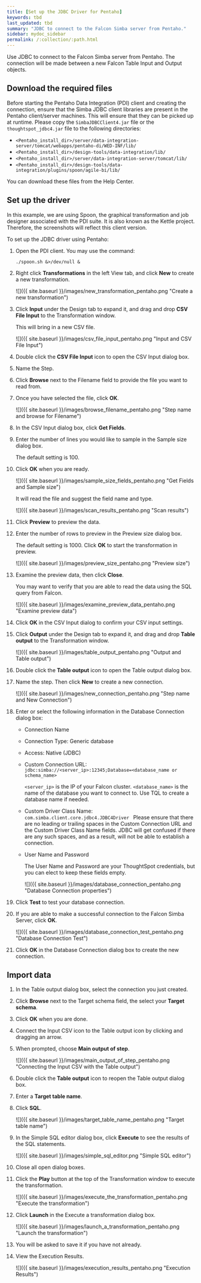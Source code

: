 ```yaml
---
title: [Set up the JDBC Driver for Pentaho]
keywords: tbd
last_updated: tbd
summary: "JDBC to connect to the Falcon Simba server from Pentaho."
sidebar: mydoc_sidebar
permalink: /:collection/:path.html
---
```

Use JDBC to connect to the Falcon Simba server from Pentaho. The connection will
be made between a new Falcon Table Input and Output objects.

## Download the required files

Before starting the Pentaho Data Integration (PDI) client and creating the
connection, ensure that the Simba JDBC client libraries are present in the
Pentaho client/server machines. This will ensure that they can be picked up at
runtime. Please copy the `SimbaJDBCClient4.jar` file or the
`thoughtspot_jdbc4.jar` file to the following directories:

-   `<Pentaho_install_dir>/server/data-integration-server/tomcat/webapps/pentaho-di/WED-INF/lib/`
-   `<Pentaho_install_dir>/design-tools/data-integration/lib/`
-   `<Pentaho_install_dir>/server/data-integration-server/tomcat/lib/`
-   `<Pentaho_install_dir>/design-tools/data-integration/plugins/spoon/agile-bi/lib/`

You can download these files from the Help Center.


## Set up the driver

In this example, we are using Spoon, the graphical transformation and job
designer associated with the PDI suite. It is also known as the Kettle project.
Therefore, the screenshots will reflect this client version.

To set up the JDBC driver using Pentaho:

1. Open the PDI client. You may use the command:

    ```
    ./spoon.sh &>/dev/null &
    ```

2. Right click **Transformations** in the left View tab, and click **New** to create a new transformation.

     ![]({{ site.baseurl }}/images/new_transformation_pentaho.png "Create a new transformation")

3. Click **Input** under the Design tab to expand it, and drag and drop **CSV File Input** to the Transformation window.

   This will bring in a new CSV file.

    ![]({{ site.baseurl }}/images/csv_file_input_pentaho.png "Input and CSV File Input")

4. Double click the **CSV File Input** icon to open the CSV Input dialog box.
5. Name the Step.
6. Click **Browse** next to the Filename field to provide the file you want to read from.
7. Once you have selected the file, click **OK**.

     ![]({{ site.baseurl }}/images/browse_filename_pentaho.png "Step name and browse for Filename")

8. In the CSV Input dialog box, click **Get Fields**.
9. Enter the number of lines you would like to sample in the Sample size dialog box.

   The default setting is 100.

10. Click **OK** when you are ready.

     ![]({{ site.baseurl }}/images/sample_size_fields_pentaho.png "Get Fields and Sample size")

    It will read the file and suggest the field name and type.

     ![]({{ site.baseurl }}/images/scan_results_pentaho.png "Scan results")

11. Click **Preview** to preview the data.
12. Enter the number of rows to preview in the Preview size dialog box.

    The default setting is 1000. Click **OK** to start the transformation in preview.

     ![]({{ site.baseurl }}/images/preview_size_pentaho.png "Preview size")

13. Examine the preview data, then click **Close**.

      You may want to verify that you are able to read the data using the SQL query from Falcon.

     ![]({{ site.baseurl }}/images/examine_preview_data_pentaho.png "Examine preview data")

14. Click **OK** in the CSV Input dialog to confirm your CSV input settings.
15. Click **Output** under the Design tab to expand it, and drag and drop **Table output** to the Transformation window.

     ![]({{ site.baseurl }}/images/table_output_pentaho.png "Output and Table output")

16. Double click the **Table output** icon to open the Table output dialog box.
17. Name the step. Then click **New** to create a new connection.

     ![]({{ site.baseurl }}/images/new_connection_pentaho.png "Step name and New Connection")

18. Enter or select the following information in the Database Connection dialog box:

    -   Connection Name
    -   Connection Type: Generic database
    -   Access: Native (JDBC)
    -   Custom Connection URL: `jdbc:simba://<server_ip>:12345;Database=<database_name or schema_name>`

        `<server_ip>` is the IP of your Falcon cluster. `<database_name>` is the name of the database you want to connect to. Use TQL to create a database name if needed.

    -   Custom Driver Class Name: `com.simba.client.core.jdbc4.JDBC4Driver `
        Please ensure that there are no leading or trailing spaces in the Custom
        Connection URL and the Custom Driver Class Name fields. JDBC will get
        confused if there are any such spaces, and as a result, will not be able
        to establish a connection.

    -   User Name and Password

        The User Name and Password are your ThoughtSpot credentials, but you can
        elect to keep these fields empty.

        ![]({{ site.baseurl }}/images/database_connection_pentaho.png "Database Connection properties")

16. Click **Test** to test your database connection.

17. If you are able to make a successful connection to the Falcon Simba Server, click **OK**.

     ![]({{ site.baseurl }}/images/database_connection_test_pentaho.png "Database Connection Test")

18. Click **OK** in the Database Connection dialog box to create the new connection.

## Import data

1. In the Table output dialog box, select the connection you just created.
2. Click **Browse** next to the Target schema field, the select your **Target schema**.
3. Click **OK** when you are done.
4. Connect the Input CSV icon to the Table output icon by clicking and dragging an arrow.
5. When prompted, choose **Main output of step**.

     ![]({{ site.baseurl }}/images/main_output_of_step_pentaho.png "Connecting the Input CSV with the Table output")

6. Double click the **Table output** icon to reopen the Table output dialog box.
7. Enter a **Target table name**.
8. Click **SQL**.

    ![]({{ site.baseurl }}/images/target_table_name_pentaho.png "Target table name")

9. In the Simple SQL editor dialog box, click **Execute** to see the results of the SQL statements.

    ![]({{ site.baseurl }}/images/simple_sql_editor.png "Simple SQL editor")

10. Close all open dialog boxes.

11. Click the **Play** button at the top of the Transformation window to execute the transformation.

    ![]({{ site.baseurl }}/images/execute_the_transformation_pentaho.png "Execute the transformation")

12. Click **Launch** in the Execute a transformation dialog box.

    ![]({{ site.baseurl }}/images/launch_a_transformation_pentaho.png "Launch the transformation")

13. You will be asked to save it if you have not already.
14. View the Execution Results.

    ![]({{ site.baseurl }}/images/execution_results_pentaho.png "Execution Results")

